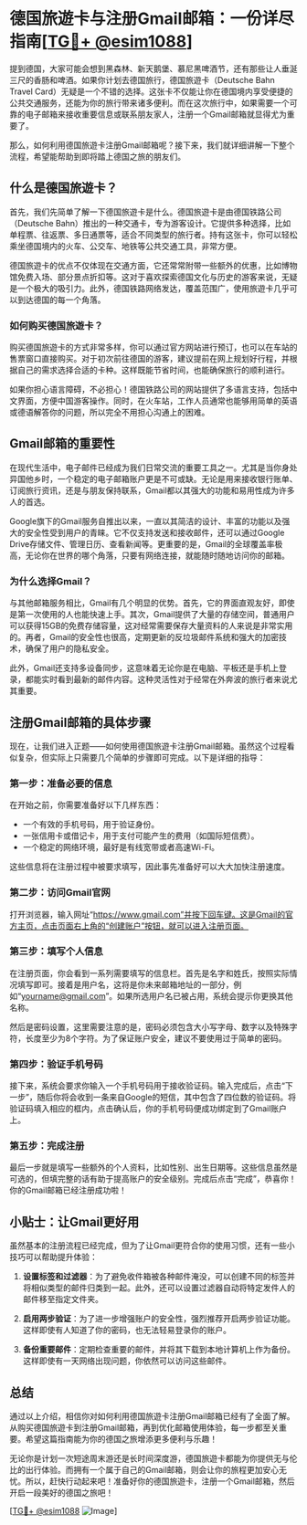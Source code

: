 # 德国旅遊卡与注册Gmail邮箱：一份详尽指南[[TG💪+ @esim1088](https://t.me/s/esim1088)]

提到德国，大家可能会想到黑森林、新天鹅堡、慕尼黑啤酒节，还有那些让人垂涎三尺的香肠和啤酒。如果你计划去德国旅行，德国旅遊卡（Deutsche Bahn Travel Card）无疑是一个不错的选择。这张卡不仅能让你在德国境内享受便捷的公共交通服务，还能为你的旅行带来诸多便利。而在这次旅行中，如果需要一个可靠的电子邮箱来接收重要信息或联系朋友家人，注册一个Gmail邮箱就显得尤为重要了。

那么，如何利用德国旅遊卡注册Gmail邮箱呢？接下来，我们就详细讲解一下整个流程，希望能帮助到即将踏上德国之旅的朋友们。

## 什么是德国旅遊卡？

首先，我们先简单了解一下德国旅遊卡是什么。德国旅遊卡是由德国铁路公司（Deutsche Bahn）推出的一种交通卡，专为游客设计。它提供多种选择，比如单程票、往返票、多日通票等，适合不同类型的旅行者。持有这张卡，你可以轻松乘坐德国境内的火车、公交车、地铁等公共交通工具，非常方便。

德国旅遊卡的优点不仅体现在交通方面，它还常常附带一些额外的优惠，比如博物馆免费入场、部分景点折扣等。这对于喜欢探索德国文化与历史的游客来说，无疑是一个极大的吸引力。此外，德国铁路网络发达，覆盖范围广，使用旅遊卡几乎可以到达德国的每一个角落。

### 如何购买德国旅遊卡？

购买德国旅遊卡的方式非常多样，你可以通过官方网站进行预订，也可以在车站的售票窗口直接购买。对于初次前往德国的游客，建议提前在网上规划好行程，并根据自己的需求选择合适的卡种。这样既能节省时间，也能确保旅行的顺利进行。

如果你担心语言障碍，不必担心！德国铁路公司的网站提供了多语言支持，包括中文界面，方便中国游客操作。同时，在火车站，工作人员通常也能够用简单的英语或德语解答你的问题，所以完全不用担心沟通上的困难。

## Gmail邮箱的重要性

在现代生活中，电子邮件已经成为我们日常交流的重要工具之一。尤其是当你身处异国他乡时，一个稳定的电子邮箱账户更是不可或缺。无论是用来接收银行账单、订阅旅行资讯，还是与朋友保持联系，Gmail都以其强大的功能和易用性成为许多人的首选。

Google旗下的Gmail服务自推出以来，一直以其简洁的设计、丰富的功能以及强大的安全性受到用户的青睐。它不仅支持发送和接收邮件，还可以通过Google Drive存储文件、管理日历、查看新闻等。更重要的是，Gmail的全球覆盖率极高，无论你在世界的哪个角落，只要有网络连接，就能随时随地访问你的邮箱。

### 为什么选择Gmail？

与其他邮箱服务相比，Gmail有几个明显的优势。首先，它的界面直观友好，即使是第一次使用的人也能快速上手。其次，Gmail提供了大量的存储空间，普通用户可以获得15GB的免费存储容量，这对经常需要保存大量资料的人来说是非常实用的。再者，Gmail的安全性也很高，定期更新的反垃圾邮件系统和强大的加密技术，确保了用户的隐私安全。

此外，Gmail还支持多设备同步，这意味着无论你是在电脑、平板还是手机上登录，都能实时看到最新的邮件内容。这种灵活性对于经常在外奔波的旅行者来说尤其重要。

## 注册Gmail邮箱的具体步骤

现在，让我们进入正题——如何使用德国旅遊卡注册Gmail邮箱。虽然这个过程看似复杂，但实际上只需要几个简单的步骤即可完成。以下是详细的指导：

### 第一步：准备必要的信息

在开始之前，你需要准备好以下几样东西：
- 一个有效的手机号码，用于验证身份。
- 一张信用卡或借记卡，用于支付可能产生的费用（如国际短信费）。
- 一个稳定的网络环境，最好是有线宽带或者高速Wi-Fi。

这些信息将在注册过程中被要求填写，因此事先准备好可以大大加快注册速度。

### 第二步：访问Gmail官网

打开浏览器，输入网址“https://www.gmail.com”并按下回车键。这是Gmail的官方主页，点击页面右上角的“创建账户”按钮，就可以进入注册页面。

### 第三步：填写个人信息

在注册页面，你会看到一系列需要填写的信息栏。首先是名字和姓氏，按照实际情况填写即可。接着是用户名，这将是你未来邮箱地址的一部分，例如“yourname@gmail.com”。如果所选用户名已被占用，系统会提示你更换其他名称。

然后是密码设置，这里需要注意的是，密码必须包含大小写字母、数字以及特殊字符，长度至少为8个字符。为了保证账户安全，建议不要使用过于简单的密码。

### 第四步：验证手机号码

接下来，系统会要求你输入一个手机号码用于接收验证码。输入完成后，点击“下一步”，随后你将会收到一条来自Google的短信，其中包含了四位数的验证码。将验证码填入相应的框内，点击确认后，你的手机号码便成功绑定到了Gmail账户上。

### 第五步：完成注册

最后一步就是填写一些额外的个人资料，比如性别、出生日期等。这些信息虽然是可选的，但填完整的话有助于提高账户的安全级别。完成后点击“完成”，恭喜你！你的Gmail邮箱已经注册成功啦！

## 小贴士：让Gmail更好用

虽然基本的注册流程已经完成，但为了让Gmail更符合你的使用习惯，还有一些小技巧可以帮助提升体验：

1. **设置标签和过滤器**：为了避免收件箱被各种邮件淹没，可以创建不同的标签并将相似类型的邮件归类到一起。此外，还可以设置过滤器自动将特定发件人的邮件移至指定文件夹。

2. **启用两步验证**：为了进一步增强账户的安全性，强烈推荐开启两步验证功能。这样即使有人知道了你的密码，也无法轻易登录你的账户。

3. **备份重要邮件**：定期检查重要的邮件，并将其下载到本地计算机上作为备份。这样即使有一天网络出现问题，你依然可以访问这些邮件。

## 总结

通过以上介绍，相信你对如何利用德国旅遊卡注册Gmail邮箱已经有了全面了解。从购买德国旅遊卡到注册Gmail邮箱，再到优化邮箱使用体验，每一步都至关重要。希望这篇指南能为你的德国之旅增添更多便利与乐趣！

无论你是计划一次短途周末游还是长时间深度游，德国旅遊卡都能为你提供无与伦比的出行体验。而拥有一个属于自己的Gmail邮箱，则会让你的旅程更加安心无忧。所以，赶快行动起来吧！准备好你的德国旅遊卡，注册一个Gmail邮箱，然后开启一段美好的德国之旅吧！

[[TG💪+ @esim1088](https://t.me/s/esim1088) ![Image](https://i.postimg.cc/4NQfJmqS/Snipaste-2025-05-13-00-14-12.png)]